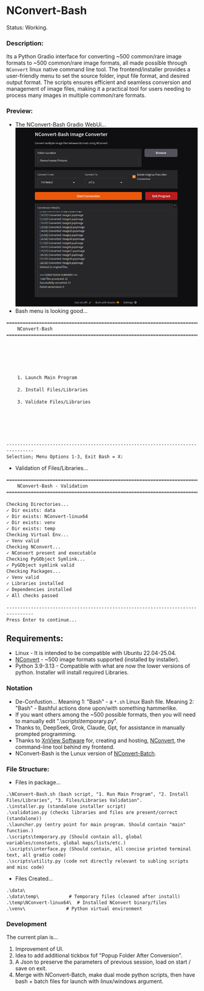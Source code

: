 # NConvert-Bash
Status: Working.


### Description:
Its a Python Gradio interface for converting ~500 common/rare image formats to ~500 common/rare image formats, all made possible through `NConvert` linux native command line tool. The frontend/installer provides a user-friendly menu to set the source folder, input file format, and desired output format. The scripts ensures efficient and seamless conversion and management of image files, making it a practical tool for users needing to process many images in multiple common/rare formats. 

### Preview:
- The NConvert-Bash Gradio WebUi...
![Alternative text](https://github.com/wiseman-timelord/NConvert-Bash/blob/main/media/gradio-interface.jpg?raw=true)
- Bash menu is looking good...
```
================================================================================
    NConvert-Bash
================================================================================






    1. Launch Main Program 

    2. Install Files/Libraries 

    3. Validate Files/Libraries 






--------------------------------------------------------------------------------
Selection; Menu Options 1-3, Exit Bash = X: 

```
- Validation of Files/Libraries...
```
================================================================================
    NConvert-Bash - Validation
================================================================================

Checking Directories...
✓ Dir exists: data
✓ Dir exists: NConvert-linux64
✓ Dir exists: venv
✓ Dir exists: temp
Checking Virtual Env...
✓ Venv valid
Checking NConvert...
✓ NConvert present and executable
Checking PyGObject Symlink...
✓ PyGObject symlink valid
Checking Packages...
✓ Venv valid
✓ Libraries installed
✓ Dependencies installed
✓ All checks passed

--------------------------------------------------------------------------------
Press Enter to continue...

```

## Requirements:
- Linux - It is intended to be compatible with Ubuntu 22.04-25.04.
- [NConvert](https://www.xnview.com/en/nconvert) - ~500 image formats supported (installed by installer).
- Python 3.9-3.13 - Compatible with what are now the lower versions of python. Installer will install required Libraries.

### Notation
- De-Confustion... Meaning 1: "Bash" - a `*.sh` Linux Bash file. Meaning 2: "Bash" - Bashful actions done upon/with something hammerlike. 
- If you want others among the ~500 possible formats, then you will need to manually edit ".\scripts\temporary.py".
- Thanks to, DeepSeek, Grok, Claude, Gpt, for assistance in manually prompted programming. 
- Thanks to [XnView Software](https://www.xnview.com/en/) for, creating and hosting, [NConvert](https://www.xnview.com/en/nconvert/), the command-line tool behind my frontend.
- NConvert-Bash is the Lunux version of [NConvert-Batch](https://github.com/wiseman-timelord/NConvert-Batch).

### File Structure:
- Files in package...
```
.\NConvert-Bash.sh (bash script, "1. Run Main Program", "2. Install Files/Libraries", "3. Files/Libraries Validation".  
.\installer.py (standalone installer script)
.\validation.py (checks libraries and files are present/correct (standalone))
.\launcher.py (entry point for main program. Should contain "main" function.) 
.\scripts\temporary.py (Should contain all, global variables/constants, global maps/lists/etc.)
.\scripts\interface.py (Should contain, all concise printed terminal text, all gradio code)
.\scripts\utility.py (code not directly relevant to subling scripts and misc code)
```
- Files Created...
```
.\data\
.\data\temp\           # Temporary files (cleaned after install)
.\temp\NConvert-linux64\  # Installed NConvert binary/files
.\venv\               # Python virtual environment 
```

### Development
The current plan is...
1. Improvement of UI.
2. Idea to add additional tickbox fof "Popup Folder After Conversion".
3. A Json to preserve the parameters of previous session, load on start / save on exit.
4. Merge with NConvert-Batch, make dual mode python scripts, then have bash + batch files for launch with linux/windows argument.
